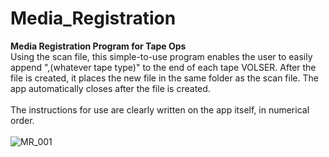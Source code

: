 # Media_Registration
<b>Media Registration Program for Tape Ops</B>
<br>
Using the scan file, this simple-to-use program enables the user to easily append ",(whatever tape type)" to the end of each tape VOLSER. After the file is created, it places the new file in the same folder as the scan file. The app automatically closes after the file is created.  
<br>
The instructions for use are clearly written on the app itself, in numerical order. 
<br>
<br>
![MR_001](https://user-images.githubusercontent.com/14056593/62066986-49392b80-b1f8-11e9-9dfd-8b1d35440a2a.JPG)
<br>
